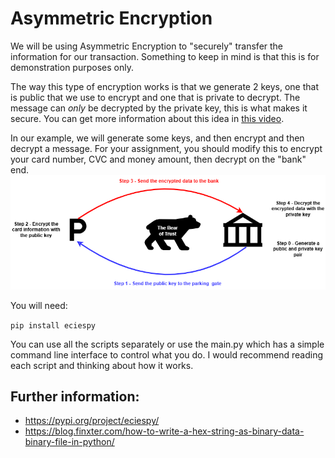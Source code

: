 # Asymmetric Encryption
We will be using Asymmetric Encryption to "securely" transfer the information for our transaction. Something to keep in mind is that this is for demonstration purposes only.

The way this type of encryption works is that we generate 2 keys, one that is public that we use to encrypt and one that is private to decrypt. The message can *only* be decrypted by the private key, this is what makes it secure. You can get more information about this idea in [this video](https://www.youtube.com/watch?v=GSIDS_lvRv4).

In our example, we will generate some keys, and then encrypt and then decrypt a message. For your assignment, you should modify this to encrypt your card number, CVC and money amount, then decrypt on the "bank" end.
![Bank of Bear diagram](https://github.com/MicahChubb/RaspberryPiExamples/blob/main/asymmetricEncryption/bank.drawio.png?raw=true)

You will need:

```pip install eciespy``` 

You can use all the scripts separately or use the main.py which has a simple command line interface to control what you do. I would recommend reading each script and thinking about how it works.

## Further information:
* https://pypi.org/project/eciespy/
* https://blog.finxter.com/how-to-write-a-hex-string-as-binary-data-binary-file-in-python/
